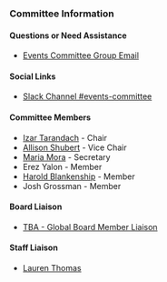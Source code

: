 ### Committee Information

#### Questions or Need Assistance

* [Events Committee Group Email](mailto:events-committee@owasp.org)

#### Social Links

* [Slack Channel #events-committee](https://app.slack.com/client/T04T40NHX/C010AF25WSZ/details/top)

#### Committee Members

* [Izar Tarandach](mailto:izar.tarandach@owasp.org) - Chair
* [Allison Shubert](mailto:allison.shubert@owasp.org) - Vice Chair
* [Maria Mora](mailto:maria.mora@owasp.org) - Secretary
* Erez Yalon - Member
* [Harold Blankenship](mailto:harold.blankenship@owasp.org) - Member
* Josh Grossman - Member
  
#### Board Liaison

* [TBA - Global Board Member Liaison](TBA)

#### Staff Liaison

* [Lauren Thomas](mailto:lauren.thomas@owasp.com)
